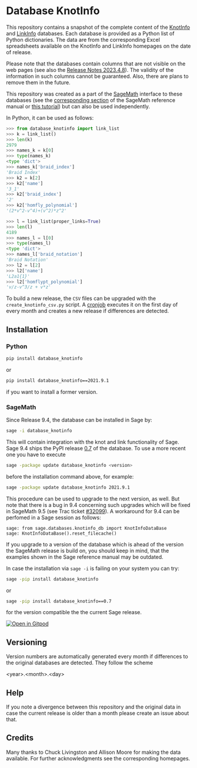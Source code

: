 # Database KnotInfo

This repository contains a snapshot of the complete content
of the [KnotInfo](https://knotinfo.org/) and
[LinkInfo](https://https://link-info-repo.onrender.com/) databases.
Each database is provided as a Python list of Python dictionaries.
The data are from the corresponding Excel spreadsheets available
on the KnotInfo and LinkInfo homepages on the date of release.

Please note that the databases contain columns that are not visible on
the web pages (see also the [Release Notes 2023.4.8](https://github.com/soehms/database_knotinfo/releases/tag/2022.4.8)).
The validity of the information in such columns cannot be guaranteed.
Also, there are plans to remove them in the future.

This repository was created as a part of the
[SageMath](https://www.sagemath.org/) interface to these databases
(see the [corresponding section](https://doc.sagemath.org/html/en/reference/knots/sage/knots/knotinfo.html)
of the SageMath reference manual or [this tutorial](tutorials/sage_knotinfo_interface_tutorial.ipynb))
but can also be used independently.

In Python, it can be used as follows:

```python
>>> from database_knotinfo import link_list
>>> k = link_list()
>>> len(k)
2979
>>> names_k = k[0]
>>> type(names_k)
<type 'dict'>
>>> names_k['braid_index']
'Braid Index'
>>> k2 = k[2]
>>> k2['name']
'3_1'
>>> k2['braid_index']
'2'
>>> k2['homfly_polynomial']
'(2*v^2-v^4)+(v^2)*z^2'

>>> l = link_list(proper_links=True)
>>> len(l)
4189
>>> names_l = l[0]
>>> type(names_l)
<type 'dict'>
>>> names_l['braid_notation']
'Braid Notation'
>>> l2 = l[2]
>>> l2['name']
'L2a1{1}'
>>> l2['homflypt_polynomial']
'v/z-v^3/z + v*z'
```

To build a new release, the `CSV` files can be upgraded with the
`create_knotinfo_csv.py` script. A [cronjob](https://github.com/soehms/database_knotinfo/blob/main/.github/workflows/check_version_changed.yml)
executes it on the first day of every month and creates a new
release if differences are detected.

## Installation

### Python

```bash
pip install database_knotinfo
```

or

```bash
pip install database_knotinfo==2021.9.1
```

if you want to install a former version.


### SageMath

Since Release 9.4, the database can be installed in Sage by:

```bash
sage -i database_knotinfo
```

This will contain integration with the knot and link functionality of Sage.
Sage 9.4 ships the PyPI release [0.7](https://pypi.org/project/database-knotinfo/0.7/)
of the database. To use a more recent one you have to execute

```bash
sage -package update database_knotinfo <version>
```

before the installation command above, for example:

```bash
sage -package update database_knotinfo 2021.9.1
```

This procedure can be used to upgrade to the next version, as well. But note
that there is a bug in 9.4 concerning such upgrades which will be fixed in
SageMath 9.5 (see Trac ticket [#32099](https://trac.sagemath.org/ticket/32099)).
A workaround for 9.4 can be perfomed in a Sage session as follows:

```
sage: from sage.databases.knotinfo_db import KnotInfoDataBase
sage: KnotInfoDataBase().reset_filecache()
```

If you upgrade to a version of the database which is ahead of the version the
SageMath release is build on, you should keep in mind, that the examples shown
in the Sage reference manual may be outdated.

In case the installation via `sage -i` is failing on your system you can try:

```bash
sage -pip install database_knotinfo
```

or

```bash
sage -pip install database_knotinfo==0.7
```

for the version compatible the the current Sage release.

[![Open in Gitpod](https://gitpod.io/button/open-in-gitpod.svg)](https://gitpod.io/#https://github.com/soehms/database_knotinfo)



## Versioning

Version numbers are automatically generated every month if differences to the
original databases are detected. They follow the scheme

\<year\>.\<month\>.\<day\>

## Help

If you note a divergence between this repository and the original data in case
the current release is older than a month please create an issue about that.

## Credits

Many thanks to Chuck Livingston and Allison Moore for making the data
available. For further acknowledgments see the corresponding homepages.
